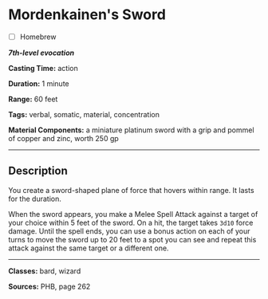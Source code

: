 # Mordenkainen's Sword

- [ ] Homebrew

***7th-level evocation***

**Casting Time:** action

**Duration:** 1 minute

**Range:** 60 feet

**Tags:** verbal, somatic, material, concentration

**Material Components:** a miniature platinum sword with a grip and pommel of copper and zinc, worth 250 gp

---

## Description
You create a sword-shaped plane of force that hovers within range.
It lasts for the duration.

When the sword appears, you make a Melee Spell Attack against a target of your choice within 5 feet of the sword.
On a hit, the target takes `3d10` force damage.
Until the spell ends, you can use a bonus action on each of your turns to move the sword up to 20 feet to a spot you can see and repeat this attack against the same target or a different one.

---

**Classes:** bard, wizard

**Sources:** PHB, page 262
